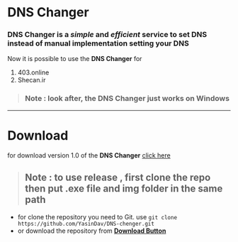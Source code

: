 # **DNS Changer**

### **DNS Changer** is a *simple* and *efficient* service to set DNS instead of manual implementation setting your DNS

Now it is possible to use the **DNS Changer** for
1. 403.online
2. Shecan.ir

> ### **Note** : look after, the **DNS Changer** just works on Windows
---
# **Download**
for download version 1.0 of the **DNS Changer** [click here](https://github.com/YasinDav/DNS-changer/releases/tag/application)

> ## Note : to use release , first clone the repo then put **.exe file** and **img folder** in the **same path**

- for clone the repository you need to Git. use `git clone https://github.com/YasinDav/DNS-chenger.git`
- or download the repository from [**Download Button**](https://github.com/YasinDav/DNS-changer/archive/refs/heads/main.zip)
